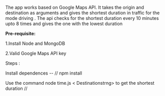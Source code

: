 The app works based on Google Maps API. It takes the origin and destination as arguments and gives the shortest duration in traffic for the mode driving . The api checks for the shortest duration every 10 minutes upto 8 times and gives the one with the lowest duration


<strong>Pre-requisite:</strong>

1.Install Node and MongoDB 

2.Valid Google Maps API key

Steps :

Install dependences -- // npm install

Use the command  node time.js <originstring> < Destinationstrng>  to get the shortest duration // 
